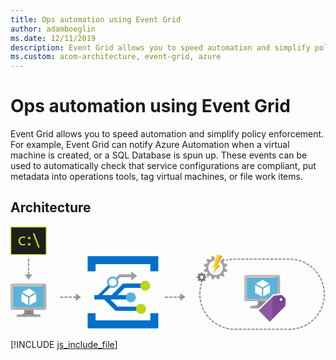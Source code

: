 ```yaml
---
title: Ops automation using Event Grid
author: adamboeglin
ms.date: 12/11/2019
description: Event Grid allows you to speed automation and simplify policy enforcement. For example, Event Grid can notify Azure Automation when a virtual machine is created, or a SQL Database is spun up. These events can be used to automatically check that service configurations are compliant, put metadata into operations tools, tag virtual machines, or file work items.
ms.custom: acom-architecture, event-grid, azure
---
```

# Ops automation using Event Grid

Event Grid allows you to speed automation and simplify policy enforcement. For example, Event Grid can notify Azure Automation when a virtual machine is created, or a SQL Database is spun up. These events can be used to automatically check that service configurations are compliant, put metadata into operations tools, tag virtual machines, or file work items.


## Architecture

<svg class="architecture-diagram" aria-labelledby="ops-automation-using-event-grid" height="288px" viewbox="0 0 437 144" width="874px" xmlns="http://www.w3.org/2000/svg" xmlns:xlink="http://www.w3.org/1999/xlink"><title id="ops-automation-using-event-grid">Ops automation using Event Grid</title><desc>Event Grid allows you to speed automation and simplify policy enforcement. For example, Event Grid can notify Azure Automation when a virtual machine is created, or a SQL Database is spun up. These events can be used to automatically check that service configurations are compliant, put metadata into operations tools, tag virtual machines, or file work items.</desc><g fill="none" fill-rule="evenodd" stroke="none" stroke-width="1"><path d="M355.3342,103.5101 L343.6082,103.5101 L342.9972,103.5101 C344.6222,109.2461 342.4382,110.0691 332.8772,110.0691 L332.8772,113.0731 L345.0372,113.0731 L353.9162,113.0731 L365.3912,113.0731 L365.3912,110.0691 C355.8292,110.0691 354.8922,109.2491 356.5192,103.5101 L355.3342,103.5101 Z" fill="#888888"></path><path d="M370.9933,67.1761 L326.9723,67.1761 C325.4763,67.1761 324.2703,68.5131 324.2703,70.0071 L324.2703,100.7041 C324.2703,102.1901 325.4763,103.5121 326.9723,103.5121 L370.9933,103.5121 C372.4853,103.5121 373.9973,102.1901 373.9973,100.7041 L373.9973,70.0071 C373.9973,68.5091 372.4853,67.1761 370.9933,67.1761" fill="#AEAEAE"></path><path d="M371.0236,67.179 C371.0126,67.179 371.0026,67.177 370.9936,67.177 L326.9716,67.177 C325.4756,67.177 324.2696,68.513 324.2696,70.008 L324.2696,100.704 C324.2696,102.191 325.4756,103.513 326.9716,103.513 L328.0186,103.513 L371.0236,67.179 Z" fill="#BEBEBE"></path><polygon fill="#59B4D9" points="328.039 99.686 370.116 99.686 370.116 71.002 328.039 71.002"></polygon><polygon fill="#59B4D9" points="328.0392 99.6859 328.0972 99.6859 328.0972 71.0029 366.5652 70.9459 366.5672 70.9459 328.0392 71.0029"></polygon><polygon fill="#A0A1A2" points="332.877 113.073 365.391 113.073 365.391 110.068 332.877 110.068"></polygon><path d="M349.6486,69.2591 C349.6486,69.6491 349.3326,69.9651 348.9426,69.9651 C348.5506,69.9651 348.2376,69.6491 348.2376,69.2591 C348.2376,68.8681 348.5506,68.5531 348.9426,68.5531 C349.3326,68.5531 349.6486,68.8681 349.6486,69.2591" fill="#B8D432"></path><path d="M349.676,84.4749 C349.631,84.4749 349.586,84.4599 349.543,84.4369 L340.787,79.3819 C340.706,79.3349 340.655,79.2459 340.655,79.1529 C340.655,79.0579 340.706,78.9709 340.787,78.9239 L349.49,73.9029 C349.572,73.8569 349.671,73.8569 349.752,73.9029 L358.511,78.9589 C358.592,79.0049 358.641,79.0929 358.641,79.1879 C358.641,79.2839 358.592,79.3699 358.511,79.4159 L349.811,84.4369 C349.768,84.4599 349.725,84.4749 349.676,84.4749" fill="#FFFFFF"></path><path d="M348.4182,96.7591 C348.3682,96.7591 348.3232,96.7471 348.2842,96.7231 L339.5552,91.6851 C339.4702,91.6381 339.4192,91.5531 339.4192,91.4551 L339.4192,81.3451 C339.4192,81.2491 339.4702,81.1621 339.5552,81.1151 C339.6352,81.0671 339.7342,81.0671 339.8212,81.1151 L348.5502,86.1521 C348.6282,86.2011 348.6802,86.2871 348.6802,86.3831 L348.6802,96.4931 C348.6802,96.5901 348.6282,96.6761 348.5502,96.7231 C348.5072,96.7471 348.4612,96.7591 348.4182,96.7591" fill="#FFFFFF"></path><path d="M350.8898,96.7591 C350.8418,96.7591 350.7968,96.7471 350.7518,96.7231 C350.6748,96.6761 350.6238,96.5901 350.6238,96.4931 L350.6238,86.4461 C350.6238,86.3531 350.6748,86.2661 350.7518,86.2171 L359.4818,81.1811 C359.5648,81.1331 359.6618,81.1331 359.7438,81.1811 C359.8278,81.2281 359.8778,81.3151 359.8778,81.4091 L359.8778,91.4551 C359.8778,91.5531 359.8278,91.6381 359.7438,91.6851 L351.0178,96.7231 C350.9818,96.7471 350.9358,96.7591 350.8898,96.7591" fill="#FFFFFF"></path><polygon fill="#1E1E1E" points="0.853 38.544 49.296 38.544 49.296 0.655 0.853 0.655"></polygon><path d="M138.6525,100.9896 L164.5195,100.9896 L163.8045,98.8486 L164.5195,94.9586 L148.6865,94.9586 L158.5195,84.9056 L187.6025,84.9056 L187.3525,83.7726 L187.0195,78.8756 L156.1865,78.8756 L140.2695,94.9586 L127.2785,94.9586 L138.7755,83.5786 C137.8675,82.7066 136.8935,81.7746 135.9145,80.8366 L121.4985,94.9586 L116.2735,94.9586 L116.2735,97.9736 L116.2735,100.9896 L129.8145,100.9896 L145.7125,116.9416 L178.8815,116.9416 L178.8815,113.9266 L178.8815,110.9106 L148.5195,110.9106 L138.6525,100.9896 Z" fill="#0070C9"></path><path d="M175.6867,68.3226 L167.4367,62.0726 L167.4367,66.0966 L150.7697,66.0966 L145.4917,71.4146 C146.4717,72.3516 147.4447,73.2846 148.3527,74.1556 L152.1027,70.2946 L167.4367,70.2946 L167.4367,74.9896 L175.6867,68.3226 Z" fill="#9EA0A2"></path><path d="M31.0842,115.5101 L19.3582,115.5101 L18.7472,115.5101 C20.3722,121.2461 18.1882,122.0691 8.6272,122.0691 L8.6272,125.0731 L20.7872,125.0731 L29.6662,125.0731 L41.1412,125.0731 L41.1412,122.0691 C31.5792,122.0691 30.6422,121.2491 32.2692,115.5101 L31.0842,115.5101 Z" fill="#888888"></path><path d="M46.7433,79.1761 L2.7223,79.1761 C1.2263,79.1761 0.0203,80.5131 0.0203,82.0071 L0.0203,112.7041 C0.0203,114.1901 1.2263,115.5121 2.7223,115.5121 L46.7433,115.5121 C48.2353,115.5121 49.7473,114.1901 49.7473,112.7041 L49.7473,82.0071 C49.7473,80.5091 48.2353,79.1761 46.7433,79.1761" fill="#AEAEAE"></path><path d="M46.7736,79.179 C46.7626,79.179 46.7526,79.177 46.7436,79.177 L2.7216,79.177 C1.2256,79.177 0.0196,80.513 0.0196,82.008 L0.0196,112.704 C0.0196,114.191 1.2256,115.513 2.7216,115.513 L3.7686,115.513 L46.7736,79.179 Z" fill="#BEBEBE"></path><polygon fill="#59B4D9" points="3.789 111.686 45.866 111.686 45.866 83.002 3.789 83.002"></polygon><polygon fill="#59B4D9" points="3.7892 111.6859 3.8472 111.6859 3.8472 83.0029 42.3152 82.9459 42.3172 82.9459 3.7892 83.0029"></polygon><polygon fill="#A0A1A2" points="8.627 125.073 41.141 125.073 41.141 122.068 8.627 122.068"></polygon><path d="M25.3986,81.2591 C25.3986,81.6491 25.0826,81.9651 24.6926,81.9651 C24.3006,81.9651 23.9876,81.6491 23.9876,81.2591 C23.9876,80.8681 24.3006,80.5531 24.6926,80.5531 C25.0826,80.5531 25.3986,80.8681 25.3986,81.2591" fill="#B8D432"></path><path d="M25.426,96.4749 C25.381,96.4749 25.336,96.4599 25.293,96.4369 L16.537,91.3819 C16.456,91.3349 16.405,91.2459 16.405,91.1529 C16.405,91.0579 16.456,90.9709 16.537,90.9239 L25.24,85.9029 C25.322,85.8569 25.421,85.8569 25.502,85.9029 L34.261,90.9589 C34.342,91.0049 34.391,91.0929 34.391,91.1879 C34.391,91.2839 34.342,91.3699 34.261,91.4159 L25.561,96.4369 C25.518,96.4599 25.475,96.4749 25.426,96.4749" fill="#FFFFFF"></path><path d="M24.1682,108.7591 C24.1182,108.7591 24.0732,108.7471 24.0342,108.7231 L15.3052,103.6851 C15.2202,103.6381 15.1692,103.5531 15.1692,103.4551 L15.1692,93.3451 C15.1692,93.2491 15.2202,93.1621 15.3052,93.1151 C15.3852,93.0671 15.4842,93.0671 15.5712,93.1151 L24.3002,98.1521 C24.3782,98.2011 24.4302,98.2871 24.4302,98.3831 L24.4302,108.4931 C24.4302,108.5901 24.3782,108.6761 24.3002,108.7231 C24.2572,108.7471 24.2112,108.7591 24.1682,108.7591" fill="#FFFFFF"></path><path d="M26.6398,108.7591 C26.5918,108.7591 26.5468,108.7471 26.5018,108.7231 C26.4248,108.6761 26.3738,108.5901 26.3738,108.4931 L26.3738,98.4461 C26.3738,98.3531 26.4248,98.2661 26.5018,98.2171 L35.2318,93.1811 C35.3148,93.1331 35.4118,93.1331 35.4938,93.1811 C35.5778,93.2281 35.6278,93.3151 35.6278,93.4091 L35.6278,103.4551 C35.6278,103.5531 35.5778,103.6381 35.4938,103.6851 L26.7678,108.7231 C26.7318,108.7471 26.6858,108.7591 26.6398,108.7591" fill="#FFFFFF"></path><polygon fill="#0070C9" points="194.0197 120.0726 194.0197 130.0726 118.0197 130.0726 118.0197 120.0726 107.0197 120.0726 107.0197 141.0726 205.0197 141.0726 205.0197 120.0726"></polygon><polygon fill="#0070C9" points="118.0197 62.0726 118.0197 52.0726 194.0197 52.0726 194.0197 62.0726 205.0197 62.0726 205.0197 41.0726 107.0197 41.0726 107.0197 62.0726"></polygon><path d="M182.1027,77.0863 C184.7877,74.4013 189.1397,74.4013 191.8257,77.0863 C194.5097,79.7713 194.5097,84.1233 191.8257,86.8083 C189.1397,89.4923 184.7877,89.4923 182.1027,86.8083 C179.4177,84.1233 179.4177,79.7713 182.1027,77.0863" fill="#B8D616"></path><path d="M141.925,82.5072 C138.965,82.5072 136.566,80.1082 136.566,77.1472 C136.566,74.1872 138.965,71.7872 141.925,71.7872 C144.885,71.7872 147.284,74.1872 147.284,77.1472 C147.284,80.1082 144.885,82.5072 141.925,82.5072 M141.925,69.2192 C137.547,69.2192 133.997,72.7692 133.997,77.1472 C133.997,81.5262 137.547,85.0752 141.925,85.0752 C146.304,85.0752 149.853,81.5262 149.853,77.1472 C149.853,72.7692 146.304,69.2192 141.925,69.2192" fill="#54B3DB"></path><path d="M173.881,98.1331 C173.881,101.9671 170.773,105.0751 166.94,105.0751 C163.106,105.0751 159.997,101.9671 159.997,98.1331 C159.997,94.2991 163.106,91.1921 166.94,91.1921 C170.773,91.1921 173.881,94.2991 173.881,98.1331" fill="#54B3DB"></path><path d="M188.048,114.0501 C188.048,117.8841 184.94,120.9911 181.106,120.9911 C177.272,120.9911 174.164,117.8841 174.164,114.0501 C174.164,110.2161 177.272,107.1081 181.106,107.1081 C184.94,107.1081 188.048,110.2161 188.048,114.0501" fill="#B8D616"></path><path d="M297.5373,57.0443 C297.5373,56.7273 297.5113,56.4233 297.4833,56.1063 L300.6853,54.3323 C300.5143,53.2733 300.2353,52.2423 299.8653,51.2633 L296.2133,51.3293 C295.9353,50.7603 295.6313,50.2053 295.2873,49.6893 L297.1663,46.5533 C296.4913,45.7323 295.7363,44.9803 294.9303,44.3173 L293.0773,45.4153 L292.2973,46.5793 L290.6173,49.0543 C292.9993,50.9053 294.5333,53.7893 294.5333,57.0443 C294.5333,62.6273 290.0213,67.1513 284.4393,67.1513 C278.8703,67.1513 274.3463,62.6273 274.3463,57.0443 C274.3463,52.0443 277.9703,47.9163 282.7323,47.0963 L283.4993,43.9873 L281.7263,40.7863 C280.6703,40.9583 279.6513,41.2353 278.6733,41.6063 L278.7253,45.2703 C278.1703,45.5343 277.6143,45.8393 277.0993,46.1953 L273.9643,44.3173 C273.1423,44.9793 272.4023,45.7323 271.7273,46.5533 L273.6063,49.6893 C273.2493,50.2043 272.9583,50.7603 272.6803,51.3293 L269.0163,51.2633 C268.6583,52.2423 268.3813,53.2733 268.2093,54.3323 L271.3973,56.1063 C271.3713,56.4233 271.3573,56.7273 271.3573,57.0443 C271.3573,57.3613 271.3713,57.6653 271.3973,57.9823 L268.2093,59.7563 C268.3813,60.8153 268.6583,61.8463 269.0293,62.8253 L272.6813,62.7593 C272.9583,63.3283 273.2503,63.8833 273.6073,64.3993 L271.7283,67.5353 C272.4033,68.3563 273.1433,69.1083 273.9643,69.7833 L277.1003,67.8923 C277.6153,68.2493 278.1713,68.5543 278.7263,68.8313 L278.6733,72.4823 C279.6513,72.8533 280.6703,73.1303 281.7273,73.3023 L283.5143,70.1013 C283.8173,70.1273 284.1223,70.1543 284.4393,70.1543 C284.7583,70.1543 285.0753,70.1283 285.3793,70.1013 L287.1513,73.3023 C288.2103,73.1303 289.2423,72.8533 290.2213,72.4823 L290.1543,68.8303 C290.7243,68.5533 291.2663,68.2483 291.7963,67.8923 L294.9313,69.7823 C295.7373,69.1073 296.4923,68.3543 297.1673,67.5343 L295.2883,64.3983 C295.6323,63.8833 295.9363,63.3273 296.2143,62.7583 L299.8663,62.8243 C300.2363,61.8463 300.5153,60.8143 300.6863,59.7553 L297.4853,57.9823 C297.5113,57.6653 297.5373,57.3613 297.5373,57.0443" fill="#A0A1A2"></path><path d="M265.2717,72.3636 C264.0547,72.3636 263.0627,71.3716 263.0627,70.1546 C263.0627,68.9376 264.0547,67.9456 265.2717,67.9456 C266.4887,67.9456 267.4677,68.9376 267.4677,70.1546 C267.4677,71.3716 266.4887,72.3636 265.2717,72.3636 Z M271.8997,70.9086 L271.8997,69.3346 L271.8127,69.2546 L270.2027,68.7126 L269.7887,67.6276 L270.5847,65.9736 L270.6727,65.7886 L270.1747,65.2856 L269.5687,64.6766 L269.3577,64.7826 L267.7847,65.5896 L266.6997,65.2856 L266.0127,63.5256 L264.4517,63.5256 L264.3727,63.6056 L263.8297,65.2126 L262.7317,65.6266 L260.9067,64.7486 L259.7947,65.8496 L259.9007,66.0576 L260.7077,67.6306 L260.2577,68.7136 L258.3527,69.4006 L258.3527,70.9736 L258.5787,71.0406 L260.2577,71.5956 L260.7077,72.6796 L259.8477,74.5056 L260.9597,75.6306 L261.1707,75.5236 L262.7447,74.7176 L263.8297,75.1666 L264.5177,77.0726 L266.0907,77.0726 L266.1577,76.8466 L266.7127,75.1676 L267.7847,74.7176 L269.6237,75.5786 L270.7357,74.4666 L270.6287,74.2556 L269.8227,72.6806 L270.1327,71.5836 L271.8997,70.9086 Z" fill="#7A7A7A"></path><path d="M286.5441,38.7093 L285.9351,40.6273 L284.8911,43.9623 L284.3881,45.5613 L283.9501,46.9633 L280.9071,56.6333 C280.8421,56.8183 280.9341,56.9643 281.1461,56.9643 L283.9501,56.9643 C284.0431,56.9643 284.1091,56.9903 284.1481,57.0443 C284.2151,57.1103 284.2291,57.2033 284.1891,57.3093 L281.2911,64.3343 C281.2121,64.5193 281.2651,64.5593 281.3981,64.3993 L290.5651,54.0013 C290.6971,53.8423 290.6451,53.7243 290.4461,53.7243 L287.4431,53.7373 L286.8881,53.7503 C286.6901,53.7503 286.5971,53.6053 286.7021,53.4333 L289.5601,48.3403 L290.2341,47.1223 L291.0151,45.7203 L292.6821,42.7713 L293.6351,41.0513 C291.5041,39.8193 289.1101,38.9993 286.5441,38.7093" fill="#FCD116"></path><path d="M291.8,40.1312 L285.158,53.7362 L286.813,53.7362 C286.665,53.7052 286.602,53.5812 286.694,53.4322 L289.551,48.3392 L290.226,47.1212 L291.007,45.7192 L292.674,42.7702 L293.626,41.0502 C293.037,40.7102 292.427,40.4052 291.8,40.1312" fill="#FF8C00"></path><path d="M290.4582,53.724 L288.6042,53.732 L281.7532,64.01 L290.5772,54.001 C290.7092,53.843 290.6572,53.724 290.4582,53.724" fill="#FF8C00"></path><polygon fill="#81469A" points="343.0998 116.4007 365.2448 94.6037 376.5588 93.7067 382.8808 99.8437 382.1598 110.6777 359.8558 133.1567"></polygon><path d="M376.9299,92.6742 L376.0289,92.7452 L365.5289,93.5782 L364.8019,93.6362 L364.2839,94.1472 L343.1169,114.9812 L341.6799,116.3952 L343.1059,117.8202 L358.4389,133.1532 L359.8589,134.5732 L361.2729,133.1482 L382.6059,111.6482 L383.1319,111.1172 L383.1819,110.3722 L383.8489,100.3722 L383.9099,99.4482 L383.2459,98.8042 L377.5789,93.3042 L376.9299,92.6742 Z M376.1869,94.7392 L381.8529,100.2392 L381.1869,110.2392 L359.8529,131.7392 L344.5199,116.4052 L365.6869,95.5722 L376.1869,94.7392 Z" fill="#FFFFFF"></path><polygon fill="#8E5AA5" points="344.5197 116.4056 359.8527 131.7396 363.1867 128.3806 363.1867 98.0336"></polygon><path d="M379.1027,101.1556 C379.1027,103.2726 377.3867,104.9896 375.2697,104.9896 C373.1527,104.9896 371.4367,103.2726 371.4367,101.1556 C371.4367,99.0386 373.1527,97.3226 375.2697,97.3226 C377.3867,97.3226 379.1027,99.0386 379.1027,101.1556" fill="#633A74"></path><path d="M377.258,101.1556 C377.258,102.2546 376.367,103.1436 375.27,103.1436 C374.172,103.1436 373.281,102.2546 373.281,101.1556 C373.281,100.0576 374.172,99.1686 375.27,99.1686 C376.367,99.1686 377.258,100.0576 377.258,101.1556" fill="#FFFFFF"></path><path d="M1.095,38.073 L48.895,38.073 L48.895,1.214 L1.095,1.214 L1.095,38.073 Z M0,39.285 L49.989,39.285 L49.989,0 L0,0 L0,39.285 Z" fill="#B8D616"></path><polygon fill="#B8D616" points="40.5822 29.0726 38.2692 29.0726 30.8322 9.1356 33.1452 9.1356"></polygon><path d="M27.7072,15.7914 C27.7072,16.7744 26.9092,17.5724 25.9262,17.5724 C24.9422,17.5724 24.1442,16.7744 24.1442,15.7914 C24.1442,14.8084 24.9422,14.0104 25.9262,14.0104 C26.9092,14.0104 27.7072,14.8084 27.7072,15.7914" fill="#B8D616"></path><path d="M27.7072,24.6039 C27.7072,25.5869 26.9092,26.3849 25.9262,26.3849 C24.9422,26.3849 24.1442,25.5869 24.1442,24.6039 C24.1442,23.6209 24.9422,22.8229 25.9262,22.8229 C26.9092,22.8229 27.7072,23.6209 27.7072,24.6039" fill="#B8D616"></path><path d="M20.6154,25.4476 C20.0384,25.7426 18.7614,26.1346 17.1324,26.1346 C13.4744,26.1346 11.0964,23.7036 11.0964,20.0686 C11.0964,16.4086 13.6494,13.7566 17.6084,13.7566 C18.9104,13.7566 20.0624,14.0746 20.6644,14.3706 L20.1624,16.0396 C19.6374,15.7456 18.8094,15.4756 17.6084,15.4756 C14.8294,15.4756 13.3254,17.4896 13.3254,19.9696 C13.3254,22.7196 15.1294,24.4156 17.5334,24.4156 C18.7854,24.4156 19.6114,24.0956 20.2374,23.8266 L20.6154,25.4476 Z" fill="#B8D616"></path><polygon fill="#969696" points="25.8781 66.2953 25.8781 62.5723 24.0771 62.5723 24.0771 66.2953 19.8131 66.2953 25.0481 73.3613 30.2831 66.2953"></polygon><polygon fill="#969696" points="24.077 49.073 25.878 49.073 25.878 44.573 24.077 44.573"></polygon><polygon fill="#969696" points="24.077 55.073 25.878 55.073 25.878 50.573 24.077 50.573"></polygon><polygon fill="#969696" points="24.077 61.073 25.878 61.073 25.878 56.573 24.077 56.573"></polygon><polygon fill="#969696" points="97.7482 97.888 90.6812 92.653 90.6812 96.988 86.7692 96.988 86.7692 98.787 90.6812 98.787 90.6812 103.123"></polygon><polygon fill="#969696" points="68.77 98.787 73.27 98.787 73.27 96.987 68.77 96.987"></polygon><polygon fill="#969696" points="80.77 98.787 85.27 98.787 85.27 96.987 80.77 96.987"></polygon><polygon fill="#969696" points="74.77 98.787 79.27 98.787 79.27 96.987 74.77 96.987"></polygon><polygon fill="#969696" points="242.5812 97.6615 235.5142 92.4265 235.5142 96.9885 232.1022 96.9885 232.1022 98.7875 235.5142 98.7875 235.5142 102.8965"></polygon><polygon fill="#969696" points="220.103 98.787 224.603 98.787 224.603 96.988 220.103 96.988"></polygon><polygon fill="#969696" points="214.103 98.787 218.603 98.787 218.603 96.988 214.103 96.988"></polygon><polygon fill="#969696" points="226.103 98.787 230.603 98.787 230.603 96.988 226.103 96.988"></polygon><path d="M386.7932,143.306 L385.4472,143.306 L385.4472,141.506 L386.7932,141.506 C387.6602,141.506 388.5362,141.483 389.3972,141.436 L389.4942,143.234 C388.6012,143.282 387.6922,143.306 386.7932,143.306" fill="#969696"></path><polygon fill="#969696" points="379.748 143.306 383.748 143.306 383.748 141.506 379.748 141.506"></polygon><polygon fill="#969696" points="374.048 143.306 378.048 143.306 378.048 141.506 374.048 141.506"></polygon><polygon fill="#969696" points="368.348 143.306 372.348 143.306 372.348 141.506 368.348 141.506"></polygon><polygon fill="#969696" points="362.648 143.306 366.648 143.306 366.648 141.506 362.648 141.506"></polygon><polygon fill="#969696" points="356.947 143.306 360.947 143.306 360.947 141.506 356.947 141.506"></polygon><polygon fill="#969696" points="351.248 143.306 355.248 143.306 355.248 141.506 351.248 141.506"></polygon><polygon fill="#969696" points="345.548 143.306 349.548 143.306 349.548 141.506 345.548 141.506"></polygon><polygon fill="#969696" points="339.848 143.306 343.848 143.306 343.848 141.506 339.848 141.506"></polygon><polygon fill="#969696" points="334.148 143.306 338.148 143.306 338.148 141.506 334.148 141.506"></polygon><polygon fill="#969696" points="328.447 143.306 332.447 143.306 332.447 141.506 328.447 141.506"></polygon><polygon fill="#969696" points="322.748 143.306 326.748 143.306 326.748 141.506 322.748 141.506"></polygon><polygon fill="#969696" points="317.048 143.306 321.048 143.306 321.048 141.506 317.048 141.506"></polygon><path d="M315.3478,143.306 L311.3478,143.306 C311.0858,143.306 310.8268,143.304 310.5658,143.3 L310.5928,141.5 C310.8438,141.504 311.0958,141.506 311.3478,141.506 L315.3478,141.506 L315.3478,143.306 Z" fill="#969696"></path><path d="M308.8371,143.2435 C307.4881,143.1765 306.1241,143.0525 304.7821,142.8755 L305.0191,141.0905 C306.3121,141.2625 307.6261,141.3815 308.9271,141.4455 L308.8371,143.2435 Z" fill="#969696"></path><path d="M391.2199,143.1117 L391.0619,141.3187 C392.3649,141.2027 393.6739,141.0327 394.9519,140.8127 L395.2569,142.5867 C393.9309,142.8147 392.5729,142.9907 391.2199,143.1117" fill="#969696"></path><path d="M303.0705,142.6175 C301.7385,142.3935 300.3975,142.1115 299.0865,141.7775 L299.5295,140.0335 C300.7945,140.3535 302.0855,140.6275 303.3695,140.8425 L303.0705,142.6175 Z" fill="#969696"></path><path d="M396.9582,142.2621 L396.5912,140.5001 C397.8712,140.2341 399.1502,139.9111 400.3952,139.5411 L400.9062,141.2681 C399.6152,141.6511 398.2862,141.9871 396.9582,142.2621" fill="#969696"></path><path d="M297.4172,141.3206 C296.1172,140.9406 294.8192,140.5026 293.5592,140.0176 L294.2052,138.3386 C295.4192,138.8046 296.6702,139.2266 297.9232,139.5936 L297.4172,141.3206 Z" fill="#969696"></path><path d="M402.5558,140.7464 L401.9838,139.0394 C403.2178,138.6254 404.4518,138.1544 405.6518,137.6394 L406.3628,139.2914 C405.1188,139.8264 403.8368,140.3164 402.5558,140.7464" fill="#969696"></path><path d="M291.9582,139.3695 C290.7122,138.8395 289.4762,138.2515 288.2832,137.6235 L289.1212,136.0305 C290.2712,136.6365 291.4632,137.2025 292.6632,137.7135 L291.9582,139.3695 Z" fill="#969696"></path><path d="M407.9445,138.5785 L407.1745,136.9505 C408.3555,136.3925 409.5245,135.7795 410.6515,135.1295 L411.5515,136.6865 C410.3825,137.3635 409.1695,137.9995 407.9445,138.5785" fill="#969696"></path><path d="M286.7687,136.7914 C285.5967,136.1214 284.4377,135.3934 283.3217,134.6264 L284.3407,133.1434 C285.4157,133.8814 286.5337,134.5834 287.6637,135.2294 L286.7687,136.7914 Z" fill="#969696"></path><path d="M413.0392,135.7933 L412.0842,134.2683 C413.1872,133.5773 414.2772,132.8323 415.3232,132.0513 L416.3992,133.4943 C415.3142,134.3043 414.1842,135.0773 413.0392,135.7933" fill="#969696"></path><path d="M281.9133,133.6224 C280.8283,132.8204 279.7623,131.9614 278.7423,131.0704 L279.9263,129.7154 C280.9093,130.5744 281.9373,131.4014 282.9833,132.1754 L281.9133,133.6224 Z" fill="#969696"></path><path d="M417.7687,132.4339 L416.6437,131.0299 C417.6607,130.2149 418.6557,129.3479 419.6027,128.4519 L420.8387,129.7599 C419.8567,130.6889 418.8247,131.5879 417.7687,132.4339" fill="#969696"></path><path d="M277.4582,129.9085 C276.4692,128.9805 275.5092,128.0035 274.6042,127.0065 L275.9382,125.7975 C276.8112,126.7585 277.7362,127.7015 278.6902,128.5965 L277.4582,129.9085 Z" fill="#969696"></path><path d="M422.0773,128.5492 L420.7963,127.2852 C421.7153,126.3532 422.6023,125.3752 423.4343,124.3812 L424.8153,125.5352 C423.9523,126.5692 423.0303,127.5822 422.0773,128.5492" fill="#969696"></path><path d="M273.465,125.7025 C272.592,124.6685 271.751,123.5865 270.967,122.4865 L272.434,121.4415 C273.189,122.5025 273.999,123.5455 274.84,124.5415 L273.465,125.7025 Z" fill="#969696"></path><path d="M425.9035,124.1908 L424.4835,123.0848 C425.2865,122.0548 426.0535,120.9818 426.7665,119.8928 L428.2725,120.8788 C427.5325,122.0088 426.7355,123.1238 425.9035,124.1908" fill="#969696"></path><path d="M269.9846,121.057 C269.2366,119.926 268.5286,118.752 267.8796,117.572 L269.4576,116.704 C270.0826,117.844 270.7656,118.974 271.4866,120.065 L269.9846,121.057 Z" fill="#969696"></path><path d="M429.1945,119.4183 L427.6555,118.4843 C428.3325,117.3693 428.9695,116.2133 429.5495,115.0513 L431.1615,115.8553 C430.5575,117.0623 429.8965,118.2603 429.1945,119.4183" fill="#969696"></path><path d="M267.0705,116.0374 C266.4615,114.8274 265.8945,113.5784 265.3875,112.3264 L267.0555,111.6504 C267.5445,112.8574 268.0905,114.0604 268.6775,115.2264 L267.0705,116.0374 Z" fill="#969696"></path><path d="M431.9055,114.2962 L430.2675,113.5492 C430.8055,112.3672 431.3035,111.1462 431.7475,109.9172 L433.4405,110.5272 C432.9805,111.8032 432.4645,113.0702 431.9055,114.2962" fill="#969696"></path><path d="M264.7648,110.7054 C264.3028,109.4354 263.8878,108.1304 263.5318,106.8244 L265.2678,106.3514 C265.6108,107.6084 266.0108,108.8664 266.4558,110.0904 L264.7648,110.7054 Z" fill="#969696"></path><path d="M433.9982,108.889 L432.2832,108.338 C432.6802,107.104 433.0302,105.831 433.3262,104.557 L435.0802,104.963 C434.7732,106.285 434.4092,107.607 433.9982,108.889" fill="#969696"></path><path d="M263.1066,105.1488 C262.7976,103.8418 262.5396,102.4968 262.3366,101.1498 L264.1166,100.8818 C264.3116,102.1798 264.5606,103.4758 264.8586,104.7348 L263.1066,105.1488 Z" fill="#969696"></path><path d="M435.4396,103.2699 L433.6716,102.9259 C433.9206,101.6509 434.1196,100.3449 434.2626,99.0469 L436.0516,99.2449 C435.9036,100.5919 435.6976,101.9459 435.4396,103.2699" fill="#969696"></path><path d="M262.1096,99.4339 C261.9566,98.0939 261.8566,96.7289 261.8136,95.3729 L263.6126,95.3169 C263.6546,96.6209 263.7506,97.9379 263.8986,99.2289 L262.1096,99.4339 Z" fill="#969696"></path><path d="M436.2121,97.5218 L434.4171,97.3858 C434.5081,96.1858 434.5541,94.9598 434.5541,93.7448 L434.5531,93.4668 L436.3541,93.4498 L436.3551,93.7448 C436.3551,95.0048 436.3071,96.2758 436.2121,97.5218" fill="#969696"></path><path d="M263.5871,93.6478 L261.7861,93.6438 C261.7891,92.2928 261.8481,90.9238 261.9601,89.5768 L263.7531,89.7258 C263.6461,91.0248 263.5901,92.3438 263.5871,93.6478" fill="#969696"></path><path d="M434.5148,91.7953 C434.4628,90.4943 434.3568,89.1783 434.1988,87.8843 L435.9858,87.6663 C436.1498,89.0093 436.2598,90.3733 436.3138,91.7233 L434.5148,91.7953 Z" fill="#969696"></path><path d="M263.9201,88.0648 L262.1331,87.8538 C262.2911,86.5118 262.5081,85.1608 262.7771,83.8348 L264.5411,84.1928 C264.2811,85.4688 264.0721,86.7728 263.9201,88.0648" fill="#969696"></path><path d="M433.968,86.2328 C433.765,84.9438 433.505,83.6508 433.197,82.3868 L434.945,81.9598 C435.265,83.2718 435.534,84.6148 435.745,85.9528 L433.968,86.2328 Z" fill="#969696"></path><path d="M264.9016,82.5648 L263.1516,82.1448 C263.4656,80.8308 263.8406,79.5128 264.2646,78.2268 L265.9736,78.7918 C265.5656,80.0298 265.2056,81.2988 264.9016,82.5648" fill="#969696"></path><path d="M432.7726,80.7738 C432.4186,79.5208 432.0086,78.2658 431.5536,77.0438 L433.2396,76.4148 C433.7126,77.6828 434.1386,78.9848 434.5046,80.2858 L432.7726,80.7738 Z" fill="#969696"></path><path d="M430.9406,75.4886 C430.4456,74.2906 429.8896,73.0926 429.2916,71.9256 L430.8926,71.1036 C431.5136,72.3126 432.0886,73.5566 432.6046,74.8006 L430.9406,75.4886 Z" fill="#969696"></path><path d="M428.5002,70.4535 C427.8652,69.3195 427.1732,68.1945 426.4432,67.1095 L427.9382,66.1055 C428.6942,67.2305 429.4122,68.3975 430.0702,69.5745 L428.5002,70.4535 Z" fill="#969696"></path><path d="M425.4885,65.7415 C424.7265,64.6915 423.9085,63.6545 423.0555,62.6605 L424.4235,61.4885 C425.3065,62.5195 426.1555,63.5955 426.9455,64.6845 L425.4885,65.7415 Z" fill="#969696"></path><path d="M421.9484,61.4134 C421.0674,60.4564 420.1354,59.5214 419.1764,58.6354 L420.3964,57.3124 C421.3914,58.2324 422.3594,59.2014 423.2724,60.1944 L421.9484,61.4134 Z" fill="#969696"></path><path d="M417.9299,57.5257 C416.9429,56.6777 415.9089,55.8577 414.8539,55.0897 L415.9119,53.6347 C417.0059,54.4307 418.0799,55.2817 419.1039,56.1627 L417.9299,57.5257 Z" fill="#969696"></path><path d="M413.4885,54.1341 C412.4075,53.4051 411.2845,52.7111 410.1505,52.0741 L411.0315,50.5041 C412.2095,51.1661 413.3745,51.8851 414.4965,52.6431 L413.4885,54.1341 Z" fill="#969696"></path><path d="M408.6848,51.2835 C407.5268,50.6845 406.3308,50.1285 405.1308,49.6295 L405.8228,47.9675 C407.0688,48.4855 408.3098,49.0625 409.5108,49.6845 L408.6848,51.2835 Z" fill="#969696"></path><path d="M403.5842,49.0179 C402.3622,48.5589 401.1082,48.1459 399.8572,47.7909 L400.3482,46.0599 C401.6472,46.4279 402.9492,46.8559 404.2172,47.3319 L403.5842,49.0179 Z" fill="#969696"></path><path d="M299.3508,47.4691 L298.8528,45.7401 C300.1488,45.3661 300.2398,45.4141 301.5688,45.1481 L301.9218,46.9121 C300.6408,47.1691 300.5988,47.1101 299.3508,47.4691" fill="#969696"></path><path d="M398.2453,47.3646 C396.9783,47.0526 395.6843,46.7916 394.3993,46.5856 L394.6843,44.8076 C396.0173,45.0216 397.3603,45.2936 398.6753,45.6166 L398.2453,47.3646 Z" fill="#969696"></path><path d="M303.5627,46.6146 L303.2717,44.8386 C304.6027,44.6196 305.9617,44.4536 307.3127,44.3446 L307.4577,46.1386 C306.1557,46.2446 304.8457,46.4046 303.5627,46.6146" fill="#969696"></path><path d="M392.7492,46.3509 C391.4612,46.1909 390.1452,46.0809 388.8392,46.0259 L388.9152,44.2269 C390.2702,44.2859 391.6352,44.3989 392.9722,44.5649 L392.7492,46.3509 Z" fill="#969696"></path><path d="M309.1213,46.0335 L309.0393,44.2355 C309.8053,44.2005 310.5743,44.1825 311.3483,44.1825 L313.0793,44.1825 L313.0793,45.9825 L311.3483,45.9825 C310.6013,45.9825 309.8593,46.0005 309.1213,46.0335" fill="#969696"></path><polygon fill="#969696" points="387.1721 45.9847 383.1791 45.9827 383.1791 44.1827 387.1861 44.1837"></polygon><polygon fill="#969696" points="377.48 45.983 381.48 45.983 381.48 44.183 377.48 44.183"></polygon><polygon fill="#969696" points="371.779 45.983 375.779 45.983 375.779 44.183 371.779 44.183"></polygon><polygon fill="#969696" points="366.079 45.983 370.079 45.983 370.079 44.183 366.079 44.183"></polygon><polygon fill="#969696" points="360.379 45.983 364.379 45.983 364.379 44.183 360.379 44.183"></polygon><polygon fill="#969696" points="354.679 45.983 358.679 45.983 358.679 44.183 354.679 44.183"></polygon><polygon fill="#969696" points="348.98 45.983 352.98 45.983 352.98 44.183 348.98 44.183"></polygon><polygon fill="#969696" points="343.279 45.983 347.279 45.983 347.279 44.183 343.279 44.183"></polygon><polygon fill="#969696" points="337.579 45.983 341.579 45.983 341.579 44.183 337.579 44.183"></polygon><polygon fill="#969696" points="331.879 45.983 335.879 45.983 335.879 44.183 331.879 44.183"></polygon><polygon fill="#969696" points="326.179 45.983 330.179 45.983 330.179 44.183 326.179 44.183"></polygon><polygon fill="#969696" points="320.48 45.983 324.48 45.983 324.48 44.183 320.48 44.183"></polygon><polygon fill="#969696" points="314.779 45.983 318.779 45.983 318.779 44.183 314.779 44.183"></polygon></g></svg>

[!INCLUDE [js_include_file](../../_js/index.md)]
